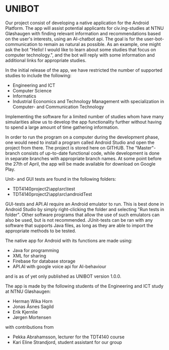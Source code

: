 # UNIBOT

Our project consist of developing a native application for the Android Platform. The app will assist potential applicants for civ.ing-studies at NTNU Gløshaugen with finding relevant information and recommendations based on the user's interests, using an AI-chatbot api. The goal is for the user-bot-communication to remain as natural as possible. As an example, one might ask the bot "Hello! I would like to learn about some studies that focus on computer technology.", and the bot will reply with some information and additional links for appropriate studies.

In the initial release of the app, we have restricted the number of supported studies to include the following:
- Engineering and ICT
- Computer Science
- Informatics
- Industrial Economics and Technology Management with specialization in Computer- and Communication Technology

Implementing the software for a limited number of studies whom have many simularities allow us to develop the app functionality further without having to spend a large amount of time gathering information.

In order to run the program on a computer during the development phase, one would need to install a program called Android Studio and open the project from there. The project is stored here on GITHUB. The "Master"-branch consists of up-to-date functional code, while development is done in separate branches with appropriate branch names. At some point before the 27th of April, the app will be made available for download on Google Play.

Unit- and GUI tests are found in the following folders:
- TDT4140project2\app\src\test
- TDT4140project2\app\src\androidTest

GUI-tests and API.AI require an Android emulator to run. This is best done in Android Studio by simply right-clicking the folder and selecting "Run tests in folder". Other software programs that allow the use of such emulators can also be used, but is not recommended. JUnit-tests can be ran with any software that supports Java files, as long as they are able to import the appropriate methods to be tested.

The native app for Android with its functions are made using:
- Java for programming
- XML for sharing
- Firebase for database storage
- API.AI with google voice api for AI-behaviour

and is as of yet only published as UNIBOT version 1.0.0.

The app is made by the following students of the Engineering and ICT study at NTNU Gløshaugen:
- Herman Wika Horn
- Jonas Åsnes Sagild
- Erik Kjernlie
- Jørgen Mortensen

with contributions from
- Pekka Abrahamsson, lecturer for the TDT4140 course
- Kari Eline Strandjord, student assistant for our group
